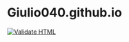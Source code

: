 # Giulio040.github.io
[![Validate HTML](https://github.com/Giulio040/Giulio040.github.io/actions/workflows/html-validate.yml/badge.svg)](https://github.com/Giulio040/Giulio040.github.io/actions/workflows/html-validate.yml)
